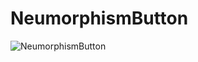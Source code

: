# NeumorphismButton
![NeumorphismButton](https://user-images.githubusercontent.com/23124355/86052735-6a526e00-ba92-11ea-9182-5a6393c43dd5.png)
